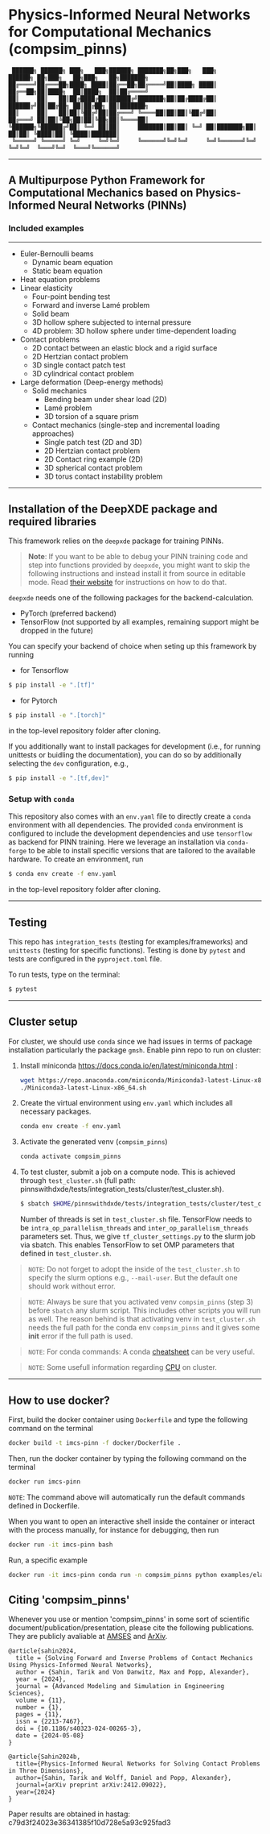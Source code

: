 # Physics-Informed Neural Networks for Computational Mechanics (compsim_pinns)                                                                                            
```
 ██████╗ ██████╗ ███╗   ███╗██████╗ ███████╗██╗███╗   ███╗        ██████╗ ██╗███╗   ██╗███╗   ██╗███████╗
██╔════╝██╔═══██╗████╗ ████║██╔══██╗██╔════╝██║████╗ ████║        ██╔══██╗██║████╗  ██║████╗  ██║██╔════╝
██║     ██║   ██║██╔████╔██║██████╔╝███████╗██║██╔████╔██║        ██████╔╝██║██╔██╗ ██║██╔██╗ ██║███████╗
██║     ██║   ██║██║╚██╔╝██║██╔═══╝ ╚════██║██║██║╚██╔╝██║        ██╔═══╝ ██║██║╚██╗██║██║╚██╗██║╚════██║
╚██████╗╚██████╔╝██║ ╚═╝ ██║██║     ███████║██║██║ ╚═╝ ██║███████╗██║     ██║██║ ╚████║██║ ╚████║███████║
 ╚═════╝ ╚═════╝ ╚═╝     ╚═╝╚═╝     ╚══════╝╚═╝╚═╝     ╚═╝╚══════╝╚═╝     ╚═╝╚═╝  ╚═══╝╚═╝  ╚═══╝╚══════╝                                   
```
--------------------------------------------------------------
  A Multipurpose Python Framework for Computational Mechanics
  based on Physics-Informed Neural Networks (PINNs)
--------------------------------------------------------------
### Included examples
---
- Euler-Bernoulli beams
  - Dynamic beam equation
  - Static beam equation
- Heat equation problems
- Linear elasticity
  - Four-point bending test
  - Forward and inverse Lamé problem
  - Solid beam
  - 3D hollow sphere subjected to internal pressure
  - 4D problem: 3D hollow sphere under time-dependent loading
- Contact problems
  - 2D contact between an elastic block and a rigid surface
  - 2D Hertzian contact problem
  - 3D single contact patch test
  - 3D cylindrical contact problem
- Large deformation (Deep-energy methods)
  - Solid mechanics
    - Bending beam under shear load (2D)
    - Lamé problem
    - 3D torsion of a square prism
  - Contact mechanics (single-step and incremental loading approaches)
    - Single patch test (2D and 3D)
    - 2D Hertzian contact problem 
    - 2D Contact ring example (2D)
    - 3D spherical contact problem
    - 3D torus contact instability problem
---

## Installation of the DeepXDE package and required libraries

This framework relies on the `deepxde` package for training PINNs.

> **Note**: If you want to be able to debug your PINN training code and step 
> into functions provided by `deepxde`, you might want to skip the following
> instructions and instead install it from source in editable mode.
> Read [their website](https://deepxde.readthedocs.io/en/latest/user/installation.html) 
> for instructions on how to do that.

`deepxde` needs one of the following packages for the backend-calculation.  
- PyTorch (preferred backend)
- TensorFlow (not supported by all examples, remaining support might be dropped in the future)

You can specify your backend of choice when seting up this framework by running
* for Tensorflow
```bash
$ pip install -e ".[tf]"
```
* for Pytorch
```bash
$ pip install -e ".[torch]"
```
in the top-level repository folder after cloning.

If you additionally want to install packages for development (i.e., for running unittests or buidling the documentation), you can do so by additionally selecting the `dev` configuration, e.g., 
```bash
$ pip install -e ".[tf,dev]"
```

### Setup with `conda` 
This repository also comes with an `env.yaml` file to directly create a `conda` environment with all dependencies. 
The provided `conda` environment is configured to include the development dependencies and use `tensorflow` as backend for PINN training.
Here we leverage an installation via `conda-forge` to be able to install specific versions that are tailored to the available hardware.
To create an environment, run 
```bash
$ conda env create -f env.yaml
```
in the top-level repository folder after cloning.

---

## Testing

This repo has `integration_tests` (testing for examples/frameworks) and `unittests` (testing for specific functions). 
Testing is done by `pytest` and tests are configured in the `pyproject.toml` file. 

To run tests, type on the terminal:
```bash
$ pytest
```

---

## Cluster setup
For cluster, we should use `conda` since we had issues in terms of package installation particularly the package `gmsh`.  Enable pinn repo to run on cluster:

1. Install miniconda https://docs.conda.io/en/latest/miniconda.html :

    ```bash
    wget https://repo.anaconda.com/miniconda/Miniconda3-latest-Linux-x86_64.sh
    ./Miniconda3-latest-Linux-x86_64.sh
    ```
2. Create the virtual environment using `env.yaml` which includes all necessary packages. 
    ```bash
    conda env create -f env.yaml
    ```

3. Activate the generated venv (`compsim_pinns`) 
    ```bash
    conda activate compsim_pinns
    ```
4. To test cluster, submit a job on a compute node. This is achieved through `test_cluster.sh` (full path: pinnswithdxde/tests/integration_tests/cluster/test_cluster.sh).

    ```bash
    $ sbatch $HOME/pinnswithdxde/tests/integration_tests/cluster/test_cluster.sh
    ```
    Number of threads is set in `test_cluster.sh` file. TensorFlow needs to be `intra_op_parallelism_threads` and `inter_op_parallelism_threads` parameters set. Thus, we give  `tf_cluster_settings.py` to the slurm job via sbatch. This enables TensorFlow to set OMP parameters that defined in `test_cluster.sh`.

> `NOTE`: Do not forget to adopt the inside of the `test_cluster.sh` to specify the slurm options e.g., `--mail-user`. But the default one should work without error. 

> `NOTE`: Always be sure that you activated venv `compsim_pinns` (step 3) before `sbatch` any slurm script. This includes other scripts you will run as well. The reason behind is that activating venv in `test_cluster.sh` needs the full path for the conda env `compsim_pinns` and it gives some **init** error if the full path is used.  

> `NOTE`: For conda commands: A conda [cheatsheet](https://docs.conda.io/projects/conda/en/latest/_downloads/843d9e0198f2a193a3484886fa28163c/conda-cheatsheet.pdf) can be very useful. 

> `NOTE`: Some usefull information regarding [CPU](https://github.com/PrincetonUniversity/slurm_mnist/tree/master/cpu_only#readme) on cluster. 

---

## How to use docker?

First, build the docker container using `Dockerfile` and type the following command on the terminal
```bash
docker build -t imcs-pinn -f docker/Dockerfile .
```

Then, run the docker container by typing the following command on the terminal 
```bash
docker run imcs-pinn
```
`NOTE`: The command above will automatically run the default commands defined in Dockerfile. 

When you want to open an interactive shell inside the container or interact with the process manually, for instance for debugging, then run
```bash
docker run -it imcs-pinn bash
```

Run, a specific example
```bash
docker run -it imcs-pinn conda run -n compsim_pinns python examples/elasticity_3d/linear_elasticity/block_under_shear.py
```

## Citing 'compsim_pinns'

Whenever you use or mention 'compsim_pinns' in some sort of scientific document/publication/presentation, please cite the following publications. They are publicly avaliable at [AMSES](https://amses-journal.springeropen.com/articles/10.1186/s40323-024-00265-3) and [ArXiv](https://arxiv.org/abs/2412.09022).

```
@article{sahin2024,
  title = {Solving Forward and Inverse Problems of Contact Mechanics Using Physics-Informed Neural Networks},
  author = {Sahin, Tarik and Von Danwitz, Max and Popp, Alexander},
  year = {2024},
  journal = {Advanced Modeling and Simulation in Engineering Sciences},
  volume = {11},
  number = {1},
  pages = {11},
  issn = {2213-7467},
  doi = {10.1186/s40323-024-00265-3},
  date = {2024-05-08}
}

@article{Sahin2024b,
  title={Physics-Informed Neural Networks for Solving Contact Problems in Three Dimensions},
  author={Sahin, Tarik and Wolff, Daniel and Popp, Alexander},
  journal={arXiv preprint arXiv:2412.09022},
  year={2024}
}
```

Paper results are obtained in hastag: c79d3f24023e36341385f10d728e5a93c925fad3
